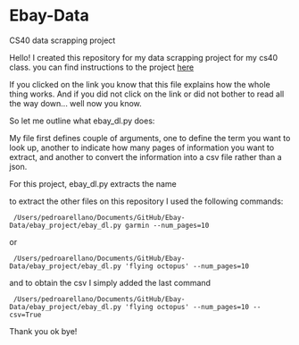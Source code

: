 # Ebay-Data
CS40 data scrapping project


Hello! I created this repository for my data scrapping project for my cs40 class. you can find instructions to the project [here](https://github.com/mikeizbicki/cmc-csci040/tree/2022fall/project_03)


If you clicked on the link you know that this file explains how the whole thing works. And if you did not click on the link or did not bother to read all the way down... well now you know. 


So let me outline what ebay_dl.py does: 


My file first defines couple of arguments, one to define the term you want to look up, another to indicate how many pages of information you want to extract, and another to convert the information into a csv file rather than a json. 

For this project, ebay_dl.py extracts the name 

to extract the other files on this repository I used the following commands:

```
 /Users/pedroarellano/Documents/GitHub/Ebay-Data/ebay_project/ebay_dl.py garmin --num_pages=10
```
or 

```
 /Users/pedroarellano/Documents/GitHub/Ebay-Data/ebay_project/ebay_dl.py 'flying octopus' --num_pages=10
```
and to obtain the csv I simply added the last command

```
 /Users/pedroarellano/Documents/GitHub/Ebay-Data/ebay_project/ebay_dl.py 'flying octopus' --num_pages=10 --csv=True 
```
Thank you 
ok bye! 